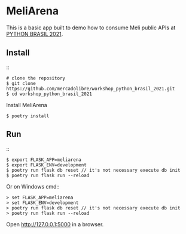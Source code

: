 MeliArena
======

This is a basic app built to demo how to consume Meli public APIs at [PYTHON BRASIL
2021](https://2021.pythonbrasil.org.br/).


Install
-------

::

    # clone the repository
    $ git clone https://github.com/mercadolibre/workshop_python_brasil_2021.git
    $ cd workshop_python_brasil_2021

Install MeliArena

    $ poetry install


Run
---

::

    $ export FLASK_APP=meliarena
    $ export FLASK_ENV=development
    $ poetry run flask db reset // it's not necessary execute db init
    $ poetry run flask run --reload

Or on Windows cmd::

    > set FLASK_APP=meliarena
    > set FLASK_ENV=development
    > poetry run flask db reset // it's not necessary execute db init
    > poetry run flask run --reload

Open http://127.0.0.1:5000 in a browser.

